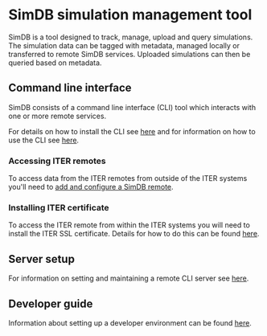 # SimDB simulation management tool

SimDB is a tool designed to track, manage, upload and query simulations. The simulation data can be tagged with metadata, managed locally or transferred to remote SimDB services. Uploaded simulations can then be queried based on metadata.

## Command line interface

SimDB consists of a command line interface (CLI) tool which interacts with one or more remote services.

For details on how to install the CLI see [here](docs/install_guide.md) and for information on how to use the CLI see [here](docs/user_guide.md).

### Accessing ITER remotes

To access data from the ITER remotes from outside of the ITER systems you'll need to [add and configure a SimDB remote](docs/iter_remotes.md).

### Installing ITER certificate

To access the ITER remote from within the ITER systems you will need to install the ITER SSL certificate. Details for how to do this can be found [here](docs/iter_certificate.md).

## Server setup

For information on setting and maintaining a remote CLI server see [here](docs/maintenance_guide.md).

## Developer guide

Information about setting up a developer environment can be found [here](docs/developer_guide.md).
